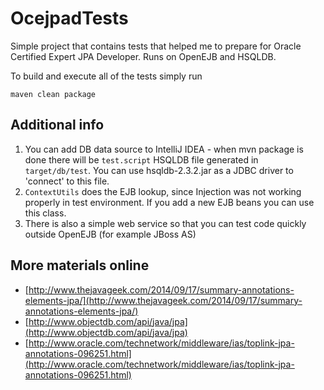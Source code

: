 # OcejpadTests
Simple project that contains tests that helped me to prepare for Oracle Certified Expert JPA Developer. Runs on OpenEJB and HSQLDB.

To build and execute all of the tests simply run

    maven clean package

## Additional info

1. You can add DB data source to IntelliJ IDEA - when mvn package is done there will be `test.script` HSQLDB file generated in `target/db/test`. You can use hsqldb-2.3.2.jar as a JDBC driver to 'connect' to this file.
2. `ContextUtils` does the EJB lookup, since Injection was not working properly in test environment. If you add a new EJB beans you can use this class.
3. There is also a simple web service so that you can test code quickly outside OpenEJB (for example JBoss AS)

## More materials online

* [http://www.thejavageek.com/2014/09/17/summary-annotations-elements-jpa/](http://www.thejavageek.com/2014/09/17/summary-annotations-elements-jpa/)
* [http://www.objectdb.com/api/java/jpa](http://www.objectdb.com/api/java/jpa)
* [http://www.oracle.com/technetwork/middleware/ias/toplink-jpa-annotations-096251.html](http://www.oracle.com/technetwork/middleware/ias/toplink-jpa-annotations-096251.html)
